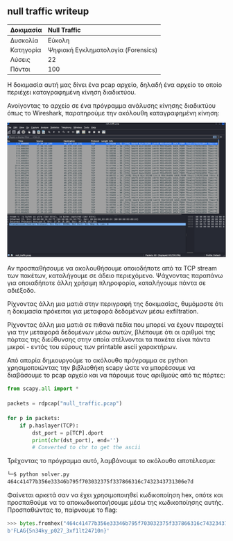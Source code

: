## null traffic writeup

| Δοκιμασία | Null Traffic |
| :------- | :----- |
| Δυσκολία | Εύκολη |
| Κατηγορία | Ψηφιακή Εγκληματολογία (Forensics) |
| Λύσεις | 22 |
| Πόντοι | 100 |

Η δοκιμασία αυτή μας δίνει ένα pcap αρχείο, δηλαδή ένα αρχείο το οποίο περιέχει καταγραφημένη κίνηση διαδικτύου.

Ανοίγοντας το αρχείο σε ένα πρόγραμμα ανάλυσης κίνησης διαδικτύου όπως το Wireshark, παρατηρούμε την ακόλουθη καταγραφημένη κίνηση:

![alt text](images/image.png)

Αν προσπαθήσουμε να ακολουθήσουμε οποιοδήποτε από τα TCP stream των πακέτων, καταλήγουμε σε άδειο περιεχόμενο. Ψάχνοντας παραπάνω για οποιαδήποτε άλλη χρήσιμη πληροφορία, καταλήγουμε πάντα σε αδιέξοδο.


Ρίχνοντας άλλη μια ματιά στην περιγραφή της δοκιμασίας, θυμόμαστε ότι η δοκιμασία πρόκειται για μεταφορά δεδομένων μέσω exfiltration.  

Ρίχνοντας άλλη μια ματιά σε πιθανά πεδία που μπορεί να έχουν πειραχτεί για την μεταφορά δεδομένων μέσω αυτών, βλέπουμε ότι οι αριθμοί της πόρτας της διεύθυνσης στην οποία στέλνονται τα πακέτα είναι πάντα μικροί - εντός του εύρους των printable ascii χαρακτήρων.

Από απορία δημιουργούμε το ακόλουθο πρόγραμμα σε python χρησιμοποιώντας την βιβλιοθήκη scapy ώστε να μπορέσουμε να διαβάσουμε το pcap αρχείο και να πάρουμε τους αριθμούς από τις πόρτες:
```py
from scapy.all import *

packets = rdpcap("null_traffic.pcap")

for p in packets:
    if p.haslayer(TCP):
	    dst_port = p[TCP].dport
	    print(chr(dst_port), end='') 
        # Converted to chr to get the ascii
```

Τρέχοντας το πρόγραμμα αυτό, λαμβάνουμε το ακόλουθο αποτέλεσμα:  
```sh
└─$ python solver.py 
464c41477b356e33346b795f703032375f337866316c7432343731306e7d
```

Φαίνεται αρκετά σαν να έχει χρησιμοποιηθεί κωδικοποίηση hex, οπότε και προσπαθούμε να το αποκωδικοποιήσουμε μέσω της κωδικοποίησης αυτής. Προσπαθώντας το, παίρνουμε το flag:
```py
>>> bytes.fromhex("464c41477b356e33346b795f703032375f337866316c7432343731306e7d")
b'FLAG{5n34ky_p027_3xf1lt24710n}'
```

